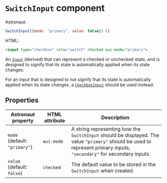 # `SwitchInput` component
Astronaut:
```javascript
SwitchInput({mode: "primary", value: false}) ()
```

HTML:
```html
<input type="checkbox" role="switch" checked aui-mode="primary">
```

An [`Input`](input.md) (derived) that can represent a checked or unchecked state, and is designed to signify that its state is automatically applied when its state changes.

For an input that is designed to not signify that its state is automatically applied when its state changes, a [`CheckboxInput`](checkboxinput.md) should be used instead.

## Properties
| Astronaut property | HTML attribute | Description |
|---|---|---|
| `mode` (default: `"primary"`) | `aui-mode` | A string representing how the `SwitchInput` should be displayed. The value `"primary"` should be used to represent primary inputs, `"secondary"` for secondary inputs. |
| `value` (default: `false`) | `checked` | The default value to be stored in the `SwitchInput` when created. |